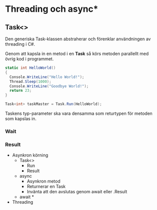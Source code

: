 # Threading och async\*

## Task<>

Den generiska Task-klassen abstraherar och förenklar användningen av threading i C#.&#x20;

Genom att kapsla in en metod i en **Task** så körs metoden parallellt med övrig kod i programmet.

```csharp
static int HelloWorld()
{
  Console.WriteLine("Hello World!");
  Thread.Sleep(1000);
  Console.WriteLine("Goodbye World!");
  return 23;
}

Task<int> taskMaster = Task.Run(HelloWorld);
```

Taskens typ-parameter ska vara densamma som returtypen för metoden som kapslas in.

### Wait

### Result



* Asynkron körning
  * Task<>
    * Run
    * Result
  * async
    * Asynkron metod
    * Returnerar en Task
    * Invänta att den avslutas genom await eller .Result
  * await
    *
* Threading
